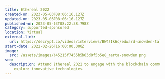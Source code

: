 ```yaml
---
title: Ethereal 2022
created-on: 2023-05-03T08:06:16.127Z
updated-on: 2023-05-03T08:06:16.127Z
published-on: 2023-05-03T08:22:38.798Z
category: supported-sponsored
location: Virtual
external-link:
  url: https://decrypt.co/videos/interviews/BW49Ik6c/edward-snowden-talks-governments-and-crypto-cbdcs-and-ethereum-vs-bitcoin-at-camp-ethereal
start-date: 2022-02-26T16:00:00.000Z
image:
  src: /assets/images/645215f7455b5b63d0f5b5e8_marta-snowden.png
seo:
  description: Attend Ethereal 2022 to engage with the blockchain community and
    explore innovative technologies.
---
```

